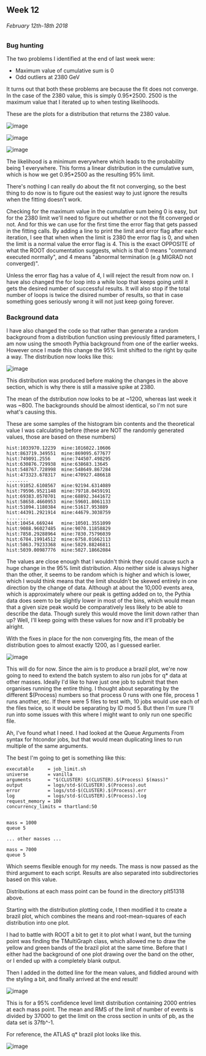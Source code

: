 ## Week 12
###### February 12th-18th 2018

### Bug hunting

The two problems I identified at the end of last week were:

* Maximum value of cumulative sum is 0
* Odd outliers at 2380 GeV

It turns out that both these problems are because the fit does not converge.
In the case of the 2380 value, this is simply 0.95\*2500. 2500 is the maximum value that
I iterated up to when testing likelihoods.

These are the plots for a distribution that returns the 2380 value.

![image](https://github.com/H4rtland/masters/blob/master/week12/imgs/plot-51309.0.i56-hist.png "")

![image](https://github.com/H4rtland/masters/blob/master/week12/imgs/plot-51309.0.i56-sig_dist.png "")

![image](https://github.com/H4rtland/masters/blob/master/week12/imgs/plot-51309.0.i56-sig_cumsum.png "")

The likelihood is a minimum everywhere which leads to the probability being 1 everywhere.
This forms a linear distribution in the cumulative sum, which is how we get 0.95\*2500 as the
resulting 95\% limit.

There's nothing I can really do about the fit not converging, so the best thing to do now
is to figure out the easiest way to just ignore the results when the fitting doesn't work.

Checking for the maximum value in the cumulative sum being 0 is easy, but for the 2380 limit
we'll need to figure out whether or not the fit converged or not. And for this we can use for
the first time the error flag that gets passed in the fitting calls. By adding a line
to print the limit and error flag after each iteration, I see that when when the limit is 2380
the error flag is 0, and when the limit is a normal value the error flag is 4. This is the exact
OPPOSITE of what the ROOT documentation suggests, which is that 0 means "command executed
normally", and 4 means "abnormal termination (e.g MIGRAD not converged)".

Unless the error flag has a value of 4, I will reject the result from now on. I have also changed
the for loop into a while loop that keeps going until it gets the desired number of successful
results. It will also stop if the total number of loops is twice the disired number of results,
so that in case something goes seriously wrong it will not just keep going forever.

### Background data

I have also changed the code so that rather than generate a random background from a distribution
function using previously fitted parameters, I am now using the smooth Pythia background from
one of the earlier weeks. However once I made this change the 95% limit shifted to the right
by quite a way. The distribution now looks like this:

![image](https://github.com/H4rtland/masters/blob/master/week12/imgs/95pcCL_dist_51309.png "")

This distribution was produced before making the changes in the above section, which is why
there is still a massive spike at 2380.

The mean of the dstribution now looks to be at ~1200, whereas last week it was ~800.
The backgrounds should be almost identical, so I'm not sure what's causing this.

These are some samples of the histogram bin contents and the theoretical value I was calculating
before (these are NOT the randomly generated values, those are based on these numbers)

```
hist:1033970.12239  mine:1016022.10606
hist:863719.349551  mine:869095.677677
hist:749091.2556    mine:744507.498295
hist:630876.729938  mine:638683.13645
hist:548767.728998  mine:548649.867284
hist:473323.678317  mine:470927.486618
........
hist:91052.6108567  mine:92194.6314089
hist:79596.9521148  mine:79718.0459191
hist:69383.0570701  mine:68892.3441672
hist:58658.4660953  mine:59601.8061133
hist:51094.1180384  mine:51617.953889
hist:44391.2921914  mine:44679.3038759
........
hist:10454.669244   mine:10501.3551099
hist:9088.96027485  mine:9070.11858829
hist:7858.29288964  mine:7830.75796039
hist:6784.19914512  mine:6758.01662113
hist:5863.79233368  mine:5829.88246811
hist:5039.00987776  mine:5027.18662084
```

The values are close enough that I wouldn't think they could cause such a huge change in the
95% limit distribution. Also neither side is always higher than the other, it seems to be random
which is higher and which is lower, which I would think means that the limit shouldn't
be skewed entirely in one direction by the change of data. Although at about the 10,000 events
area, which is approximately where our peak is getting added on to, the Pythia data does seem to
be slightly lower in most of the bins, which would mean that a given size peak would be
comparatively less likely to be able to describe the data. Though surely this would move the limit
down rather than up? Well, I'll keep going with these values for now and it'll probably be alright.

With the fixes in place for the non converging fits, the mean of the distribution goes to almost
exactly 1200, as I guessed earlier.

![image](https://github.com/H4rtland/masters/blob/master/week12/imgs/95pcCL_dist_51310.png "")

This will do for now. Since the aim is to produce a brazil plot, we're now going to need to
extend the batch system to also run jobs for q\* data at other masses. Ideally I'd like to have
just one job to submit that then organises running the entire thing. I thought about separating
by the different $(Process) numbers so that process 0 runs with one file, process 1 runs another,
etc. If there were 5 files to test with, 10 jobs would use each of the files twice, so it would
be separating by ID mod 5. But then I'm sure I'll run into some issues with this where
I might want to only run one specific file.

Ah, I've found what I need. I had looked at the Queue Arguments From syntax for htcondor jobs,
but that would mean duplicating lines to run multiple of the same arguments.

The best I'm going to get is something like this:

```
executable     = job_limit.sh
universe       = vanilla
arguments      = "$(CLUSTER) $(CLUSTER).$(Process) $(mass)"
output         = logs/std-$(CLUSTER).$(Process).out
error          = logs/std-$(CLUSTER).$(Process).err
log            = logs/std-$(CLUSTER).$(Process).log
request_memory = 100
concurrency_limits = thartland:50


mass = 1000
queue 5

... other masses ...

mass = 7000
queue 5
```

Which seems flexible enough for my needs. The mass is now passed as the third argument
to each script. Results are also separated into subdirectories based on this value.

Distributions at each mass point can be found in the directory plt51318 above.

Starting with the distribution plotting code, I then modified it to create a brazil plot,
which combines the means and root-mean-squares of each distribution into one plot.

I had to battle with ROOT a bit to get it to plot what I want, but the turning point was
finding the TMultiGraph class, which allowed me to draw the yellow and green bands of the brazil
plot at the same time. Before that I either had the background of one plot drawing
over the band on the other, or I ended up with a completely blank output.

Then I added in the dotted line for the mean values, and fiddled around with the styling a bit,
and finally arrived at the end result!

![image](https://github.com/H4rtland/masters/blob/master/week12/imgs/brazil-51318.png "")

This is for a 95% confidence level limit distribution containing 2000 entries at each
mass point. The mean and RMS of the limit of number of events is divided by 37000 to get
the limit on the cross section in units of pb, as the data set is 37fb^-1. 

For reference, the ATLAS q\* brazil plot looks like this.

![image](https://github.com/H4rtland/masters/blob/master/week12/imgs/atlas_qstar.png "")

